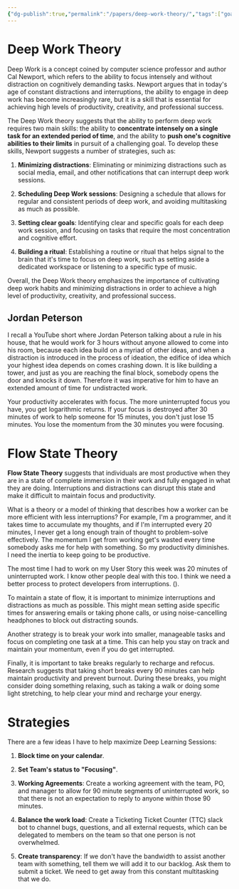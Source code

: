 ```yaml
---
{"dg-publish":true,"permalink":"/papers/deep-work-theory/","tags":["goals","research"],"created":"May 11, 2023, 10:39 AM"}
---
```



# Deep Work Theory

Deep Work is a concept coined by computer science professor and author Cal Newport, which refers to the ability to focus intensely and without distraction on cognitively demanding tasks. Newport argues that in today's age of constant distractions and interruptions, the ability to engage in deep work has become increasingly rare, but it is a skill that is essential for achieving high levels of productivity, creativity, and professional success.

The Deep Work theory suggests that the ability to perform deep work requires two main skills: the ability to **concentrate intensely on a single task for an extended period of time**, and the ability to **push one's cognitive abilities to their limits** in pursuit of a challenging goal. To develop these skills, Newport suggests a number of strategies, such as:

1.  **Minimizing distractions**: Eliminating or minimizing distractions such as social media, email, and other notifications that can interrupt deep work sessions.
    
2.  **Scheduling Deep Work sessions**: Designing a schedule that allows for regular and consistent periods of deep work, and avoiding multitasking as much as possible.
    
3.  **Setting clear goals**: Identifying clear and specific goals for each deep work session, and focusing on tasks that require the most concentration and cognitive effort.
    
4.  **Building a ritual**: Establishing a routine or ritual that helps signal to the brain that it's time to focus on deep work, such as setting aside a dedicated workspace or listening to a specific type of music.
    

Overall, the Deep Work theory emphasizes the importance of cultivating deep work habits and minimizing distractions in order to achieve a high level of productivity, creativity, and professional success.

## Jordan Peterson

I recall a YouTube short where Jordan Peterson talking about a rule in his house, that he would work for 3 hours without anyone allowed to come into his room, because each idea build on a myriad of other ideas, and when a distraction is introduced in the process of ideation, the edifice of idea which your highest idea depends on comes crashing down. It is like building a tower, and just as you are reaching the final block, somebody opens the door and knocks it down. Therefore it was imperative for him to have an extended amount of time for undistracted work.

Your productivity accelerates with focus. The more uninterrupted focus you have, you get logarithmic returns. If your focus is destroyed after 30 minutes of work to help someone for 15 minutes, you don't just lose 15 minutes. You lose the momentum from the 30 minutes you were focusing.

# Flow State Theory

**Flow State Theory** suggests that individuals are most productive when they are in a state of complete immersion in their work and fully engaged in what they are doing. Interruptions and distractions can disrupt this state and make it difficult to maintain focus and productivity.

What is a theory or a model of thinking that describes how a worker can be more efficient with less interruptions? For example, I'm a programmer, and it takes time to accumulate my thoughts, and if I'm interrupted every 20 minutes, I never get a long enough train of thought to problem-solve effectively. The momentum I get from working get's wasted every time somebody asks me for help with something. So my productivity diminishes. I need the inertia to keep going to be productive.

The most time I had to work on my User Story this week was 20 minutes of uninterrupted work. I know other people deal with this too. I think we need a better process to protect developers from interruptions. ().

To maintain a state of flow, it is important to minimize interruptions and distractions as much as possible. This might mean setting aside specific times for answering emails or taking phone calls, or using noise-cancelling headphones to block out distracting sounds.

Another strategy is to break your work into smaller, manageable tasks and focus on completing one task at a time. This can help you stay on track and maintain your momentum, even if you do get interrupted.

Finally, it is important to take breaks regularly to recharge and refocus. Research suggests that taking short breaks every 90 minutes can help maintain productivity and prevent burnout. During these breaks, you might consider doing something relaxing, such as taking a walk or doing some light stretching, to help clear your mind and recharge your energy.

# Strategies

There are a few ideas I have to help maximize Deep Learning Sessions:

1. **Block time on your calendar**.
	
2. **Set Team's status to "Focusing"**.
	
3. **Working Agreements**: Create a working agreement with the team, PO, and manager to allow for 90 minute segments of uninterrupted work, so that there is not an expectation to reply to anyone within those 90 minutes.
	
4. **Balance the work load**: Create a Ticketing Ticket Counter (TTC) slack bot to channel bugs, questions, and all external requests, which can be delegated to members on the team so that one person is not overwhelmed.
	
5. **Create transparency**: If we don't have the bandwidth to assist another team with something, tell them we will add it to our backlog. Ask them to submit a ticket. We need to get away from this constant multitasking that we do.